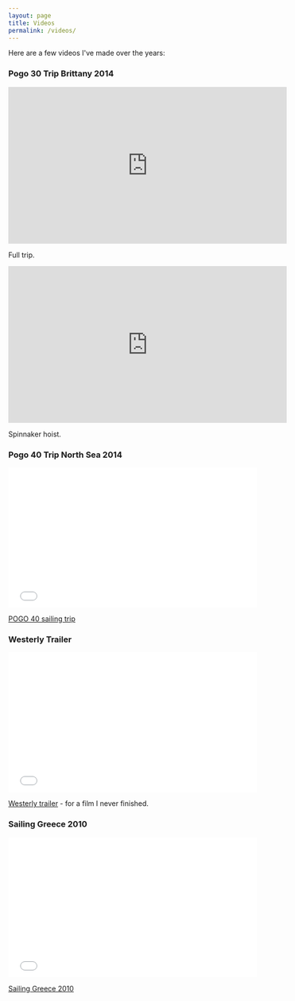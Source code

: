 ```yaml
---
layout: page
title: Videos
permalink: /videos/
---
```


Here are a few videos I've made over the years:

### Pogo 30 Trip Brittany 2014

<iframe width="560" height="315" src="https://www.youtube.com/embed/vZHuwSWj78Y" frameborder="0" allowfullscreen></iframe>

Full trip.

<iframe width="560" height="315" src="https://www.youtube.com/embed/jQ8xe0o-hP8" frameborder="0" allowfullscreen></iframe>

Spinnaker hoist.

### Pogo 40 Trip North Sea 2014

<iframe src="//player.vimeo.com/video/93882689" width="500" height="281" frameborder="0" webkitallowfullscreen mozallowfullscreen allowfullscreen></iframe> <p><a href="https://vimeo.com/93882689">POGO 40 sailing trip</a></p>

### Westerly Trailer

<iframe src="//player.vimeo.com/video/52350438" width="500" height="281" frameborder="0" webkitallowfullscreen mozallowfullscreen allowfullscreen></iframe> <p><a href="https://vimeo.com/52350438">Westerly trailer</a> - for a film I never finished.</p>

### Sailing Greece 2010

<iframe src="//player.vimeo.com/video/27836650" width="500" height="281" frameborder="0" webkitallowfullscreen mozallowfullscreen allowfullscreen></iframe> <p><a href="https://vimeo.com/27836650">Sailing Greece 2010</a></p>
